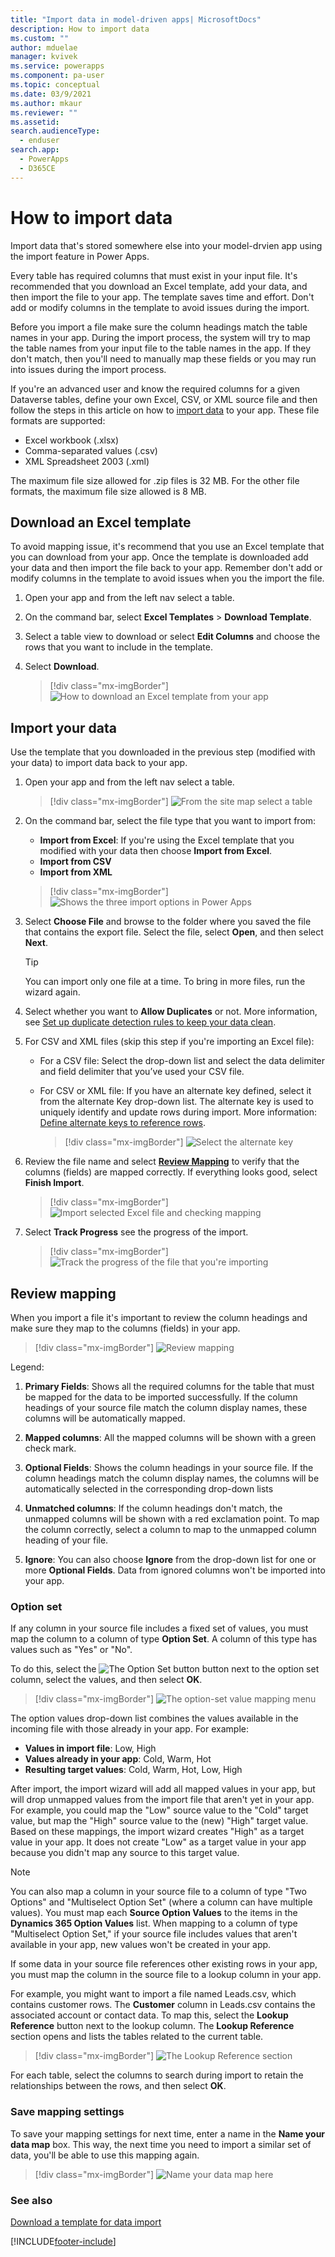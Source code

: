 ```yaml
---
title: "Import data in model-driven apps| MicrosoftDocs"
description: How to import data
ms.custom: ""
author: mduelae
manager: kvivek
ms.service: powerapps
ms.component: pa-user
ms.topic: conceptual
ms.date: 03/9/2021
ms.author: mkaur
ms.reviewer: ""
ms.assetid: 
search.audienceType: 
  - enduser
search.app: 
  - PowerApps
  - D365CE
---
```

# How to import data

Import data that's stored somewhere else into your model-drvien app using the import feature in Power Apps. 

Every table has required columns that must exist in your input file. It's recommended that you download an Excel template, add your data, and then import the file to your app. The template saves time and effort. Don't add or modify columns in the template to avoid issues during the import.

Before you import a file make sure the column headings match the table names in your app. During the import process, the system will try to map the table names from your input file to the table names in the app. If they don't match, then you'll need to manually map these fields or you may run into issues during the import process.

If you're an advanced user and know the required columns for a given Dataverse tables, define your own Excel, CSV, or XML source file and then follow the steps in this article on how to [import data](import-data.md#import-your-data) to your app. These file formats are supported:

 - Excel workbook (.xlsx)
 - Comma-separated values (.csv)
 - XML Spreadsheet 2003 (.xml)
 
The maximum file size allowed for .zip files is 32 MB. For the other file formats, the maximum file size allowed is 8 MB.   

## Download an Excel template

To avoid mapping issue, it's recommend that you use an Excel template that you can download from your app. Once the template is downloaded add your data and then import the file back to your app. Remember don't add or modify columns in the template to avoid issues when you the import the file.

1. Open your app and from the left nav select a table.

2. On the command bar, select **Excel Templates** > **Download Template**.

3. Select a table view to download or select **Edit Columns** and choose the rows that you want to include in the template.

5. Select **Download**. 
 
   > [!div class="mx-imgBorder"]
   > ![How to download an Excel template from your app](media/download-excel-template.gif "How to download an Excel template from your ap")

## Import your data

Use the template that you downloaded in the previous step (modified with your data) to import data back to your app. 
1. Open your app and from the left nav select a table.
 
   > [!div class="mx-imgBorder"]
   > ![From the site map select a table](media/left-nav-select-table.png "From the site pay select a table")

3. On the command bar, select the file type that you want to import from:

   - **Import from Excel**: If you're using the Excel template that you modified with your data then choose **Import from Excel**.
   - **Import from CSV**
   - **Import from XML**

   > [!div class="mx-imgBorder"]
   > ![Shows the three import options in Power Apps](media/import-files.gif "Shows the three import options in Power Apps")
  
2. Select **Choose File** and browse to the folder where you saved the file that contains the export file. Select the file, select **Open**, and then select **Next**.  
  
   > [!TIP]
   > You can import only one file at a time. To bring in more files, run the wizard again.
   
3. Select whether you want to **Allow Duplicates** or not. More information, see [Set up duplicate detection rules to keep your data clean](https://docs.microsoft.com/power-platform/admin/set-up-duplicate-detection-rules-keep-data-clean).

4. For CSV and XML files (skip this step if you're importing an Excel file): 

   - For a CSV file: Select the drop-down list and select the data delimiter and field delimiter that you’ve used your CSV file.
   
   - For CSV or XML file: If you have an alternate key defined, select it from the alternate Key drop-down list. The alternate key is used to uniquely identify and update rows during import. More information: [Define alternate keys to reference rows](https://docs.microsoft.com/powerapps/maker/data-platform/define-alternate-keys-reference-records).

     > [!div class="mx-imgBorder"]
     > ![Select the alternate key](media/import-xml-alternate-key.png "Select the alternate key") 
   
5. Review the file name and select **[Review Mapping](import-data.md#review-mapping)** to verify that the columns (fields) are mapped correctly. If everything looks good, select **Finish Import**.  

   > [!div class="mx-imgBorder"]
   > ![Import selected Excel file and checking mapping](media/mapping-excel-file.png "Import selected Excel file and checking mapping")

4. Select **Track Progress** see the progress of the import.

   > [!div class="mx-imgBorder"]
   > ![Track the progress of the file that you're importing](media/track-progress.png "Track import file progress")
   
## Review mapping

When you import a file it's important to review the column headings and make sure they map to the columns (fields) in your app.

> [!div class="mx-imgBorder"]
> ![Review mapping](media/review-mapping-legend.png "Review mapping")


Legend:

1. **Primary Fields**: Shows all the required columns for the table that must be mapped for the data to be imported successfully. If the column headings of your source file match the column display names, these columns will be automatically mapped. 

2. **Mapped columns**: All the mapped columns will be shown with a green check mark.

3. **Optional Fields**: Shows the column headings in your source file. If the column headings match the column display names, the columns will be automatically selected in the corresponding drop-down lists

4. **Unmatched columns**: If the column headings don't match, the unmapped columns will be shown with a red exclamation point. To map the column correctly, select a column to map to the unmapped column heading of your file. 

5. **Ignore**: You can also choose **Ignore** from the drop-down list for one or more **Optional Fields**. Data from ignored columns won't be imported into your app.

### Option set

If any column in your source file includes a fixed set of values, you must map the column to a column of type **Option Set**. A column of this type has values such as "Yes" or "No". 

To do this, select the ![The Option Set button](media/import-option-set-button.png "The Option Set button") button next to the option set column, select the values, and then select **OK**. 


   > [!div class="mx-imgBorder"]
   > ![The option-set value mapping menu](media/import-files-option-set.gif "The option-set value mapping menu")

The option values drop-down list combines the values available in the incoming file with those already in your app. For example:

- **Values in import file**: Low, High
- **Values already in your app**: Cold, Warm, Hot
- **Resulting target values**: Cold, Warm, Hot, Low, High
 
After import, the import wizard will add all mapped values in your app, but will drop unmapped values from the import file that aren't yet in your app. For example, you could map the "Low" source value to the "Cold" target value, but map the "High" source value to the (new) "High" target value. Based on these mappings, the import wizard creates "High" as a target value in your app. It does not create "Low" as a target value in your app because you didn't map any source to this target value.

>[!NOTE]
>You can also map a column in your source file to a column of type "Two Options" and "Multiselect Option Set" (where a column can have multiple values). You must map each **Source Option Values** to the items in the **Dynamics 365 Option Values** list. When mapping to a column of type "Multiselect Option Set," if your source file includes values that aren't available in your app, new values won't be created in your app.

If some data in your source file references other existing rows in your app, you must map the column in the source file to a lookup column in your app.

For example, you might want to import a file named Leads.csv, which contains customer rows. The **Customer** column in Leads.csv contains the associated account or contact data. To map this, select the **Lookup Reference** button next to the lookup column. The **Lookup Reference** section opens and lists the tables related to the current table.

> [!div class="mx-imgBorder"]
> ![The Lookup Reference section](media/import-lookup-reference-section.png "The Lookup Reference section")

For each table, select the columns to search during import to retain the relationships between the rows, and then select **OK**.

### Save mapping settings

To save your mapping settings for next time, enter a name in the **Name your data map** box. This way, the next time you need to import a similar set of data, you'll be able to use this mapping again.

> [!div class="mx-imgBorder"]
> ![Name your data map here](media/import-save-settings.png "Name your data map here")


### See also
[Download a template for data import](https://docs.microsoft.com/power-platform/admin/download-template-data-import)



[!INCLUDE[footer-include](../includes/footer-banner.md)]
